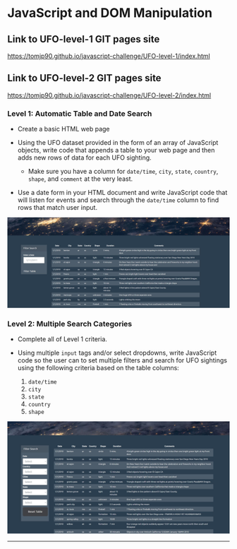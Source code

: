 # JavaScript and DOM Manipulation

## Link to UFO-level-1 GIT pages site
https://tomjp90.github.io/javascript-challenge/UFO-level-1/index.html

## Link to UFO-level-2 GIT pages site
https://tomjp90.github.io/javascript-challenge/UFO-level-2/index.html

### Level 1: Automatic Table and Date Search

* Create a basic HTML web page

* Using the UFO dataset provided in the form of an array of JavaScript objects, write code that appends a table to your web page and then adds new rows of data for each UFO sighting.

  * Make sure you have a column for `date/time`, `city`, `state`, `country`, `shape`, and `comment` at the very least.

* Use a date form in your HTML document and write JavaScript code that will listen for events and search through the `date/time` column to find rows that match user input.

![Images/ufo-1.JPG](images/ufo-1.JPG)

### Level 2: Multiple Search Categories 

* Complete all of Level 1 criteria.

* Using multiple `input` tags and/or select dropdowns, write JavaScript code so the user can to set multiple filters and search for UFO sightings using the following criteria based on the table columns:

  1. `date/time`
  2. `city`
  3. `state`
  4. `country`
  5. `shape`

![Images/ufo-2.JPG](images/ufo-2.JPG)
- - -




